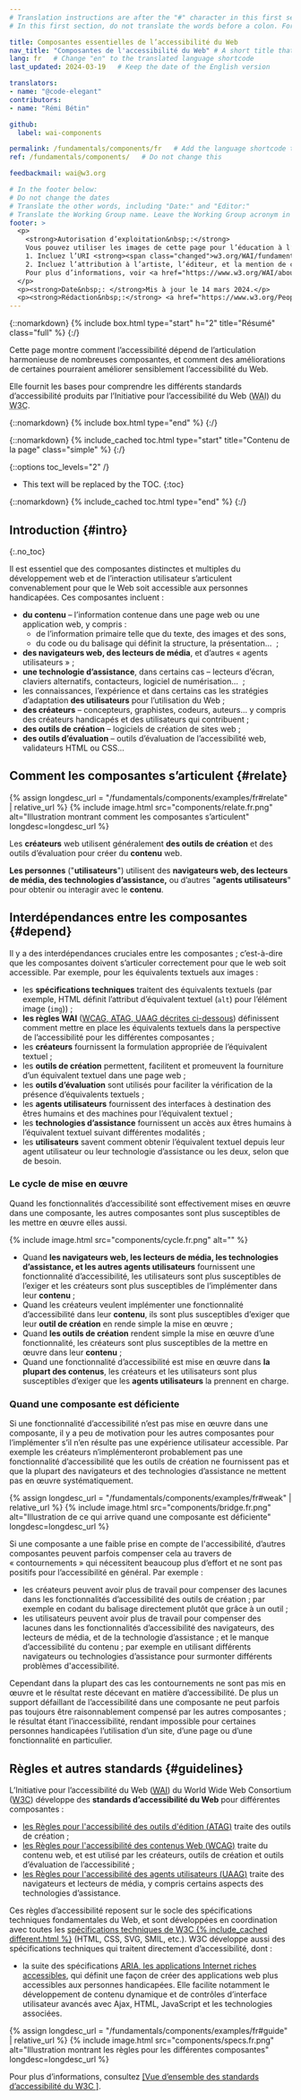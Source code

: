```yaml
---
# Translation instructions are after the "#" character in this first section. They are comments that do not show up in the web page. You do not need to translate the instructions after "#".
# In this first section, do not translate the words before a colon. For example, do not translate "title:". Do translate the text after "title:"

title: Composantes essentielles de l’accessibilité du Web
nav_title: "Composantes de l'accessibilité du Web" # A short title that is used in the navigation
lang: fr   # Change "en" to the translated language shortcode
last_updated: 2024-03-19   # Keep the date of the English version

translators:
- name: "@code-elegant"
contributors:
- name: "Rémi Bétin"

github:
  label: wai-components

permalink: /fundamentals/components/fr   # Add the language shortcode to the end; for example /path/to/file/fr
ref: /fundamentals/components/   # Do not change this

feedbackmail: wai@w3.org

# In the footer below:
# Do not change the dates
# Translate the other words, including "Date:" and "Editor:"
# Translate the Working Group name. Leave the Working Group acronym in English.
footer: >
  <p>
    <strong>Autorisation d’exploitation&nbsp;:</strong>
    Vous pouvez utiliser les images de cette page pour l’éducation à l’accessibilité et sa sensibilisation si vous&nbsp;:<br>
    1. Incluez l’URI <strong><span class="changed">w3.org/WAI/fundamentals/components/</span> <em>en évidence</em></strong> à proximité de l’image, et <br>
    2. Incluez l’attribution à l’artiste, l’éditeur, et la mention de copyright dans tous les travaux publiés ou diffusés&nbsp;:<br><cite>Image par Michael Duffy, depuis&nbsp;: Essential Components of Web  Accessibility. Éditrice S. L. Henry. Copyright W3C <sup>®</sup> (MIT, ERCIM, Keio, Beihang). w3.org/WAI/fundamentals/components/</cite><br>
    Pour plus d’informations, voir <a href="https://www.w3.org/WAI/about/using-wai-material/" lang="en" hreflang="en">Using WAI Materials (en anglais)</a>.
  </p>
  <p><strong>Date&nbsp;: </strong>Mis à jour le 14 mars 2024.</p>
  <p><strong>Rédaction&nbsp;:</strong> <a href="https://www.w3.org/People/Shawn" lang="en" hreflang="en">Shawn Lawton Henry</a>. Graphiste&nbsp;: Michael Duffy.</p>
---
```


{::nomarkdown}
{% include box.html type="start" h="2" title="Résumé" class="full" %}
{:/}
 
Cette page montre comment l’accessibilité dépend de l’articulation harmonieuse de nombreuses composantes, et comment des améliorations de certaines pourraient améliorer sensiblement l’accessibilité du Web.
 
Elle fournit les bases pour comprendre les différents standards d’accessibilité produits par l’Initiative pour l’accessibilité du Web (<abbr lang="en" title="Web Accessibility Initiative">WAI</abbr>) du <abbr title="World Wide Web Consortium" lang="en">W3C</abbr>.
 
{::nomarkdown}
{% include box.html type="end" %}
{:/}
 
{::nomarkdown}
{% include_cached toc.html type="start" title="Contenu de la page" class="simple" %}
{:/}
 
{::options toc_levels="2" /}
 
- This text will be replaced by the TOC.
{:toc}
 
{::nomarkdown}
{% include_cached toc.html type="end" %}
{:/}
 
 
## Introduction {#intro}
{:.no_toc}
 
Il est essentiel que des composantes distinctes et multiples du développement web et de l’interaction utilisateur s’articulent convenablement pour que le Web soit accessible aux personnes handicapées. Ces composantes incluent&nbsp;:
 
- **du contenu** – l’information contenue dans une page web ou une application web, y compris&nbsp;:
  - de l’information primaire telle que du texte, des images et des sons,
  - du code ou du balisage qui définit la structure, la présentation… &nbsp;;
- **des navigateurs web, des lecteurs de média**, et d’autres «&nbsp;agents utilisateurs&nbsp;»&nbsp;;
- **une technologie d’assistance**, dans certains cas – lecteurs d’écran, claviers alternatifs, contacteurs, logiciel de numérisation… &nbsp;;
- les connaissances, l’expérience et dans certains cas les stratégies d’adaptation **des utilisateurs** pour l’utilisation du Web&nbsp;;
- **des créateurs** – concepteurs, graphistes, codeurs, auteurs… y compris des créateurs handicapés et des utilisateurs qui contribuent&nbsp;;
- **des outils de création** – logiciels de création de sites web&nbsp;;
- **des outils d’évaluation** – outils d’évaluation de l’accessibilité web, validateurs HTML ou CSS…
 
## Comment les composantes s’articulent {#relate}

{% assign longdesc_url = "/fundamentals/components/examples/fr#relate" | relative_url %}
{% include image.html src="components/relate.fr.png" alt="Illustration montrant comment les composantes s’articulent" longdesc=longdesc_url %}

Les **créateurs** web utilisent généralement **des outils de création** et des outils d’évaluation pour créer du **contenu** web.
 
**Les personnes** ("**utilisateurs**") utilisent des **navigateurs web, des lecteurs de média, des technologies d’assistance,** ou d’autres "**agents utilisateurs**" pour obtenir ou interagir avec le **contenu**.
 
## Interdépendances entre les composantes {#depend}
 
Il y a des interdépendances cruciales entre les composantes&nbsp;; c’est-à-dire que les composantes doivent s’articuler correctement pour que le web soit accessible. Par exemple, pour les équivalents textuels aux images&nbsp;:
 
- les **spécifications techniques** traitent des équivalents textuels (par exemple, HTML définit l’attribut d’équivalent textuel (`alt`) pour l’élément image (`img`))&nbsp;;
- **les règles WAI** ([WCAG, ATAG, UAAG décrites ci-dessous](#guidelines)) définissent comment mettre en place les équivalents textuels dans la perspective de l’accessibilité pour les différentes composantes&nbsp;;
- les **créateurs** fournissent la formulation appropriée de l’équivalent textuel&nbsp;;
- les **outils de création** permettent, facilitent et promeuvent la fourniture d’un équivalent textuel dans une page web&nbsp;;
- les **outils d’évaluation** sont utilisés pour faciliter la vérification de la présence d’équivalents textuels&nbsp;;
- les **agents utilisateurs** fournissent des interfaces à destination des êtres humains et des machines pour l’équivalent textuel&nbsp;;
- les **technologies d’assistance** fournissent un accès aux êtres humains à l’équivalent textuel suivant différentes modalités&nbsp;;
- les **utilisateurs** savent comment obtenir l’équivalent textuel depuis leur agent utilisateur ou leur technologie d’assistance ou les deux, selon que de besoin.
 
### Le cycle de mise en œuvre
 
Quand les fonctionnalités d’accessibilité sont effectivement mises en œuvre dans une composante, les autres composantes sont plus susceptibles de les mettre en œuvre elles aussi.

{% include image.html src="components/cycle.fr.png" alt="" %}
 
- Quand **les navigateurs web, les lecteurs de média, les technologies d’assistance, et les autres agents utilisateurs** fournissent une fonctionnalité d’accessibilité, les utilisateurs sont plus susceptibles de l’exiger  et les créateurs sont plus susceptibles de l’implémenter dans leur **contenu**&nbsp;;
- Quand les créateurs veulent implémenter une fonctionnalité d’accessibilité dans leur **contenu**, ils sont plus susceptibles d’exiger que leur **outil de création** en rende simple la mise en œuvre&nbsp;;
- Quand **les outils de création** rendent simple la mise en œuvre d’une fonctionnalité, les créateurs sont plus susceptibles de la mettre en œuvre dans leur **contenu**&nbsp;;
- Quand une fonctionnalité d’accessibilité est mise en œuvre dans  **la plupart des contenus**, les créateurs et les utilisateurs sont plus susceptibles d’exiger que les **agents utilisateurs** la prennent en charge.
 
### Quand une composante est déficiente
 
Si une fonctionnalité d’accessibilité n’est pas mise en œuvre dans une composante, il y a peu de motivation pour les autres composantes pour l’implémenter s’il n’en résulte pas une expérience utilisateur accessible. Par exemple les créateurs n’implémenteront probablement pas une fonctionnalité d’accessibilité que les outils de création ne fournissent pas et que la plupart des navigateurs et des technologies d’assistance ne mettent pas en œuvre systématiquement.

{% assign longdesc_url = "/fundamentals/components/examples/fr#weak" | relative_url %}
{% include image.html src="components/bridge.fr.png" alt="Illustration de ce qui arrive quand une composante est déficiente" longdesc=longdesc_url %}

Si une composante a une faible prise en compte de l'accessibilité, d’autres composantes peuvent parfois compenser cela au travers de «&nbsp;contournements&nbsp;» qui nécessitent beaucoup plus d’effort et ne sont pas positifs pour l’accessibilité en général. Par exemple&nbsp;:
 
- les créateurs peuvent avoir plus de travail pour compenser des lacunes dans les fonctionnalités d’accessibilité des outils de création&nbsp;; par exemple en codant du balisage directement plutôt que grâce à un outil&nbsp;;
- les utilisateurs peuvent avoir plus de travail pour compenser des lacunes dans les fonctionnalités d’accessibilité des navigateurs, des lecteurs de média, et de la technologie d’assistance&nbsp;; et le manque d’accessibilité du contenu&nbsp;; par exemple en utilisant différents navigateurs ou technologies d’assistance pour surmonter différents problèmes d'accessibilité.
 
Cependant dans la plupart des cas les contournements ne sont pas mis en œuvre et le résultat reste décevant en matière  d’accessibilité. De plus un support défaillant de l’accessibilité dans une composante ne peut parfois pas toujours être raisonnablement compensé par les autres composantes&nbsp;; le résultat étant l’inaccessibilité, rendant impossible pour certaines personnes handicapées l’utilisation d’un site, d’une page ou d’une fonctionnalité en particulier.
 
## Règles et autres standards {#guidelines}
 
L’Initiative pour l’accessibilité du Web (<abbr lang="en" title="Web Accessibility Initiative">[WAI](https://www.w3.org/WAI/)</abbr>) du <span lang="en">World Wide Web Consortium</span> ([W3C](https://www.w3.org/)) développe des **standards d’accessibilité du Web** pour différentes composantes&nbsp;:
 
- [les Règles pour l'accessibilité des outils d'édition (<abbr lang="en" title="Authoring Tool Accessibility Guidelines">ATAG</abbr>)](/standards-guidelines/atag/) traite des outils de création&nbsp;;
- [les Règles pour l'accessibilité des contenus Web (<abbr lang="en" title="Web Content Accessibility Guidelines">WCAG</abbr>)](/standards-guidelines/wcag/) traite du contenu web, et est utilisé par les créateurs, outils de création et outils d’évaluation de l’accessibilité&nbsp;;
- [les Règles pour l'accessibilité des agents utilisateurs (<abbr lang="en" title="User Agent Accessibility Guidelines ">UAAG</abbr>)](/standards-guidelines/uaag/) traite des navigateurs et lecteurs de média, y compris certains aspects des technologies d’assistance.
 
Ces règles d’accessibilité reposent sur le socle des spécifications techniques fondamentales du Web, et sont développées en coordination avec toutes les <a href="https://www.w3.org/TR/">spécifications techniques de W3C {% include_cached different.html %}</a> (HTML, CSS, SVG, SMIL, etc.). W3C développe aussi des spécifications techniques qui traitent directement d’accessibilité, dont&nbsp;:
 
* la suite des spécifications [<abbr lang="en" title="Accessible Rich Internet Applications">ARIA</abbr>, les applications Internet riches accessibles](/standards-guidelines/aria/), qui définit une façon de créer des applications web plus accessibles aux personnes handicapées. Elle facilite notamment le développement de contenu dynamique et de contrôles d’interface utilisateur avancés avec Ajax, HTML, JavaScript et les technologies associées.

{% assign longdesc_url = "/fundamentals/components/examples/fr#guide" | relative_url %}
{% include image.html src="components/specs.fr.png" alt="Illustration montrant les règles pour les différentes composantes" longdesc=longdesc_url %}

Pour plus d’informations, consultez [[Vue d’ensemble des standards d’accessibilité du W3C
]](/standards-guidelines/).
